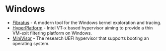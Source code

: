 # Windows

- [Fibratus](https://github.com/rabbitstack/fibratus) - A modern tool for the Windows kernel exploration and tracing.
- [HyperPlatform](https://github.com/tandasat/HyperPlatform) - Intel VT-x based hypervisor aiming to provide a thin VM-exit filtering platform on Windows.
- [MiniVisor](https://github.com/tandasat/MiniVisorPkg) - The research UEFI hypervisor that supports booting an operating system.
